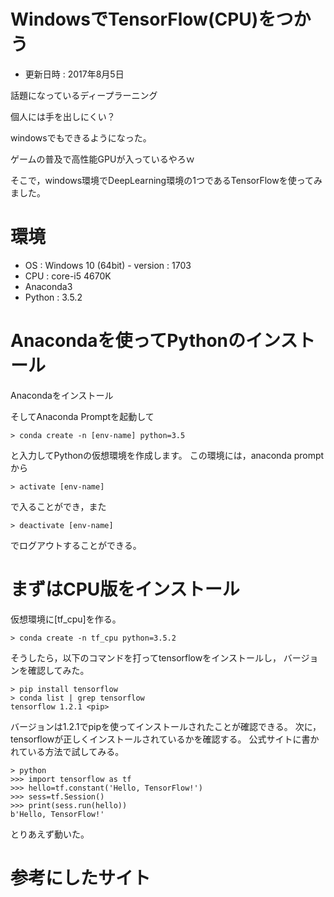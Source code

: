 # WindowsでTensorFlow(CPU)をつかう
* 更新日時 : 2017年8月5日

話題になっているディープラーニング

個人には手を出しにくい？

windowsでもできるようになった。

ゲームの普及で高性能GPUが入っているやろｗ

そこで，windows環境でDeepLearning環境の1つであるTensorFlowを使ってみました。

# 環境
* OS : Windows 10 (64bit) - version : 1703
* CPU : core-i5 4670K
* Anaconda3
* Python : 3.5.2


# Anacondaを使ってPythonのインストール
Anacondaをインストール

そしてAnaconda Promptを起動して

```console:anaconda prompt
> conda create -n [env-name] python=3.5
```
と入力してPythonの仮想環境を作成します。
この環境には，anaconda promptから

```console:windows
> activate [env-name]
```

で入ることができ，また

```console:windows
> deactivate [env-name]
```

でログアウトすることができる。

# まずはCPU版をインストール

仮想環境に[tf_cpu]を作る。

```cmd:cmd
> conda create -n tf_cpu python=3.5.2
```

そうしたら，以下のコマンドを打ってtensorflowをインストールし，
バージョンを確認してみた。

```cmd:cmd
> pip install tensorflow
> conda list | grep tensorflow
tensorflow 1.2.1 <pip>
```

バージョンは1.2.1でpipを使ってインストールされたことが確認できる。
次に，tensorflowが正しくインストールされているかを確認する。
公式サイトに書かれている方法で試してみる。

```cmd:cmd
> python
>>> import tensorflow as tf
>>> hello=tf.constant('Hello, TensorFlow!')
>>> sess=tf.Session()
>>> print(sess.run(hello))
b'Hello, TensorFlow!'
```
とりあえず動いた。


# 参考にしたサイト
